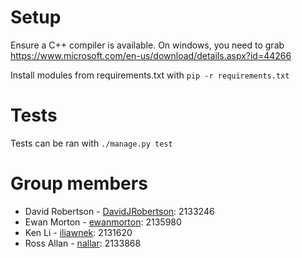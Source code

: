 # Setup

Ensure a C++ compiler is available. On windows, you need to grab https://www.microsoft.com/en-us/download/details.aspx?id=44266

Install modules from requirements.txt with `pip -r requirements.txt`

# Tests

Tests can be ran with `./manage.py test`

# Group members

- David Robertson - [DavidJRobertson](https://github.com/DavidJRobertson): 2133246
- Ewan Morton - [ewanmorton](https://github.com/ewanmorton): 2135980
- Ken Li - [iliawnek](https://github.com/iliawnek): 2131620
- Ross Allan - [nallar](https://github.com/nallar): 2133868

